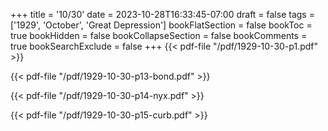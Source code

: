 +++
title = '10/30'
date = 2023-10-28T16:33:45-07:00
draft = false
tags = ['1929', 'October', 'Great Depression']
bookFlatSection = false
bookToc = true
bookHidden = false
bookCollapseSection = false
bookComments = true
bookSearchExclude = false
+++
{{< pdf-file "/pdf/1929-10-30-p1.pdf" >}}

{{< pdf-file "/pdf/1929-10-30-p13-bond.pdf" >}}

{{< pdf-file "/pdf/1929-10-30-p14-nyx.pdf" >}}

{{< pdf-file "/pdf/1929-10-30-p15-curb.pdf" >}}